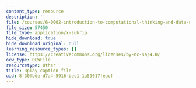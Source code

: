 ```yaml
---
content_type: resource
description: ''
file: /courses/6-0002-introduction-to-computational-thinking-and-data-science-fall-2016/8f30fbded7a45916bec11a59017feacf_-1BnXEwHUok.vtt
file_size: 57450
file_type: application/x-subrip
hide_download: true
hide_download_original: null
learning_resource_types: []
license: https://creativecommons.org/licenses/by-nc-sa/4.0/
ocw_type: OCWFile
resourcetype: Other
title: 3play caption file
uid: 8f30fbde-d7a4-5916-bec1-1a59017feacf
---
```

